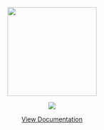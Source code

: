 <p align="center"><img src="https://avatars0.githubusercontent.com/u/50806258" width="200"></p>

<p align="center">
  <a href="https://goreportcard.com/report/github.com/gostalt/cli">
    <img src="https://goreportcard.com/badge/github.com/gostalt/cli" />
  </a>
</p>

<p align="center">
<a href="https://gostalt.com/getting-started/installation">View Documentation</a>
</p>
